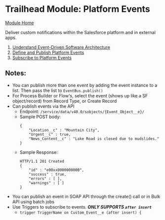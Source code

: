 # Trailhead Module: Platform Events
[Module Home](https://trailhead.salesforce.com/en/content/learn/modules/platform_events_basics?trail_id=force_com_dev_intermediate)

Deliver custom notifications within the Salesforce platform and in external apps.

1. [Understand Event-Driven Software Architecture](https://trailhead.salesforce.com/en/content/learn/modules/platform_events_basics/platform_events_architecture?trail_id=force_com_dev_intermediate)
1. [Define and Publish Platform Events](https://trailhead.salesforce.com/en/content/learn/modules/platform_events_basics/platform_events_define_publish?trail_id=force_com_dev_intermediate)
1. [Subscribe to Platform Events](https://trailhead.salesforce.com/en/content/learn/modules/platform_events_basics/platform_events_subscribe?trail_id=force_com_dev_intermediate)

## Notes:
- You can publish more than one event by adding the event instance to a list. Then pass the list to `EventBus.publish()`
- For Process Builder or Flow's, select the event (shows up like a SF object/record) from Record Type, or Create Record
- Can publish events via the API
  - Endpoint: `/service/data/v40.0/sobjects/{Event_Object__e}/`
  - Sample POST body:
    ```
    {
        "Location__c" : "Mountain City",
        "Urgent__c" : true,
        "News_Content__c" : "Lake Road is closed due to mudslides."
    }
    ```
  - Sample Response:
    ```
    HTTP/1.1 201 Created
    {
        "id" : "e00xx000000000B",
        "success" : true,
        "errors" : [ ],
        "warnings" : [ ]
    }
    ```
- You can publish an event in SOAP API through the create() call or in Bulk API using batch jobs
- Use Triggers to subscribe to events. ***ONLY SUPPORTS `after insert`***
  - `trigger TriggerName on Custom_Event__e (after insert) {`